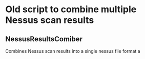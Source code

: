 # Old script to combine multiple Nessus scan results

## NessusResultsComiber
Combines Nessus scan results into a single nessus file format
a
